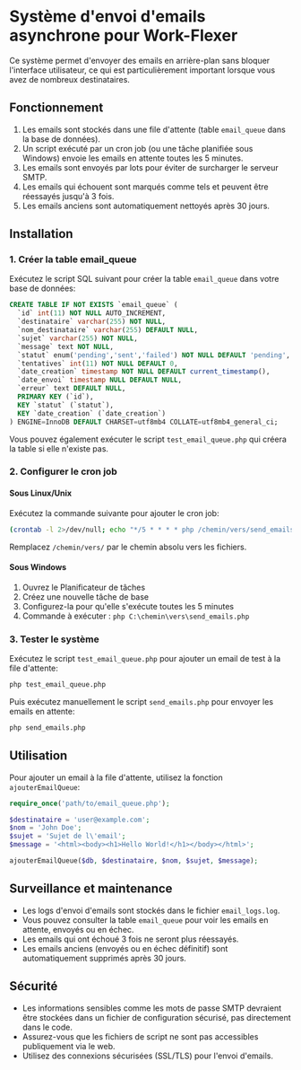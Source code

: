 # Système d'envoi d'emails asynchrone pour Work-Flexer

Ce système permet d'envoyer des emails en arrière-plan sans bloquer l'interface utilisateur, ce qui est particulièrement important lorsque vous avez de nombreux destinataires.

## Fonctionnement

1. Les emails sont stockés dans une file d'attente (table `email_queue` dans la base de données).
2. Un script exécuté par un cron job (ou une tâche planifiée sous Windows) envoie les emails en attente toutes les 5 minutes.
3. Les emails sont envoyés par lots pour éviter de surcharger le serveur SMTP.
4. Les emails qui échouent sont marqués comme tels et peuvent être réessayés jusqu'à 3 fois.
5. Les emails anciens sont automatiquement nettoyés après 30 jours.

## Installation

### 1. Créer la table email_queue

Exécutez le script SQL suivant pour créer la table `email_queue` dans votre base de données:

```sql
CREATE TABLE IF NOT EXISTS `email_queue` (
  `id` int(11) NOT NULL AUTO_INCREMENT,
  `destinataire` varchar(255) NOT NULL,
  `nom_destinataire` varchar(255) DEFAULT NULL,
  `sujet` varchar(255) NOT NULL,
  `message` text NOT NULL,
  `statut` enum('pending','sent','failed') NOT NULL DEFAULT 'pending',
  `tentatives` int(11) NOT NULL DEFAULT 0,
  `date_creation` timestamp NOT NULL DEFAULT current_timestamp(),
  `date_envoi` timestamp NULL DEFAULT NULL,
  `erreur` text DEFAULT NULL,
  PRIMARY KEY (`id`),
  KEY `statut` (`statut`),
  KEY `date_creation` (`date_creation`)
) ENGINE=InnoDB DEFAULT CHARSET=utf8mb4 COLLATE=utf8mb4_general_ci;
```

Vous pouvez également exécuter le script `test_email_queue.php` qui créera la table si elle n'existe pas.

### 2. Configurer le cron job

#### Sous Linux/Unix

Exécutez la commande suivante pour ajouter le cron job:

```bash
(crontab -l 2>/dev/null; echo "*/5 * * * * php /chemin/vers/send_emails.php >> /chemin/vers/email_logs.log 2>&1") | crontab -
```

Remplacez `/chemin/vers/` par le chemin absolu vers les fichiers.

#### Sous Windows

1. Ouvrez le Planificateur de tâches
2. Créez une nouvelle tâche de base
3. Configurez-la pour qu'elle s'exécute toutes les 5 minutes
4. Commande à exécuter : `php C:\chemin\vers\send_emails.php`

### 3. Tester le système

Exécutez le script `test_email_queue.php` pour ajouter un email de test à la file d'attente:

```bash
php test_email_queue.php
```

Puis exécutez manuellement le script `send_emails.php` pour envoyer les emails en attente:

```bash
php send_emails.php
```

## Utilisation

Pour ajouter un email à la file d'attente, utilisez la fonction `ajouterEmailQueue`:

```php
require_once('path/to/email_queue.php');

$destinataire = 'user@example.com';
$nom = 'John Doe';
$sujet = 'Sujet de l\'email';
$message = '<html><body><h1>Hello World!</h1></body></html>';

ajouterEmailQueue($db, $destinataire, $nom, $sujet, $message);
```

## Surveillance et maintenance

- Les logs d'envoi d'emails sont stockés dans le fichier `email_logs.log`.
- Vous pouvez consulter la table `email_queue` pour voir les emails en attente, envoyés ou en échec.
- Les emails qui ont échoué 3 fois ne seront plus réessayés.
- Les emails anciens (envoyés ou en échec définitif) sont automatiquement supprimés après 30 jours.

## Sécurité

- Les informations sensibles comme les mots de passe SMTP devraient être stockées dans un fichier de configuration sécurisé, pas directement dans le code.
- Assurez-vous que les fichiers de script ne sont pas accessibles publiquement via le web.
- Utilisez des connexions sécurisées (SSL/TLS) pour l'envoi d'emails. 